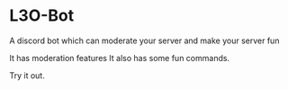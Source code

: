 # L3O-Bot
A discord bot which can moderate your server and make your server fun

It has moderation features
It also has some fun commands.

Try it out.
